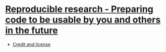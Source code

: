 # [Reproducible research - Preparing code to be usable by you and others in the future](https://AaltoRSE.github.io/reproducibility-short/)

- [Credit and license](https://AaltoRSE.github.io/reproducibility-short/license/)

